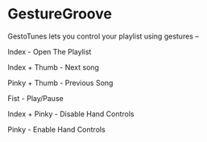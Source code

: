 # GestureGroove


GestoTunes lets you control your playlist using gestures – 

Index - Open The Playlist

Index + Thumb - Next song

Pinky + Thumb - Previous Song

Fist - Play/Pause

Index + Pinky - Disable Hand Controls

Pinky - Enable Hand Controls

